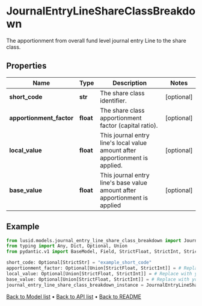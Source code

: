 # JournalEntryLineShareClassBreakdown

The apportionment from overall fund level journal entry Line to the share class.
## Properties
Name | Type | Description | Notes
------------ | ------------- | ------------- | -------------
**short_code** | **str** | The share class identifier. | [optional] 
**apportionment_factor** | **float** | The share class apportionment factor (capital ratio). | [optional] 
**local_value** | **float** | This journal entry line&#39;s local value amount after apportionment is applied. | [optional] 
**base_value** | **float** | This journal entry line&#39;s base value amount after apportionment is applied | [optional] 
## Example

```python
from lusid.models.journal_entry_line_share_class_breakdown import JournalEntryLineShareClassBreakdown
from typing import Any, Dict, Optional, Union
from pydantic.v1 import BaseModel, Field, StrictFloat, StrictInt, StrictStr

short_code: Optional[StrictStr] = "example_short_code"
apportionment_factor: Optional[Union[StrictFloat, StrictInt]] = # Replace with your value
local_value: Optional[Union[StrictFloat, StrictInt]] = # Replace with your value
base_value: Optional[Union[StrictFloat, StrictInt]] = # Replace with your value
journal_entry_line_share_class_breakdown_instance = JournalEntryLineShareClassBreakdown(short_code=short_code, apportionment_factor=apportionment_factor, local_value=local_value, base_value=base_value)

```

[Back to Model list](../README.md#documentation-for-models) &#8226; [Back to API list](../README.md#documentation-for-api-endpoints) &#8226; [Back to README](../README.md)


